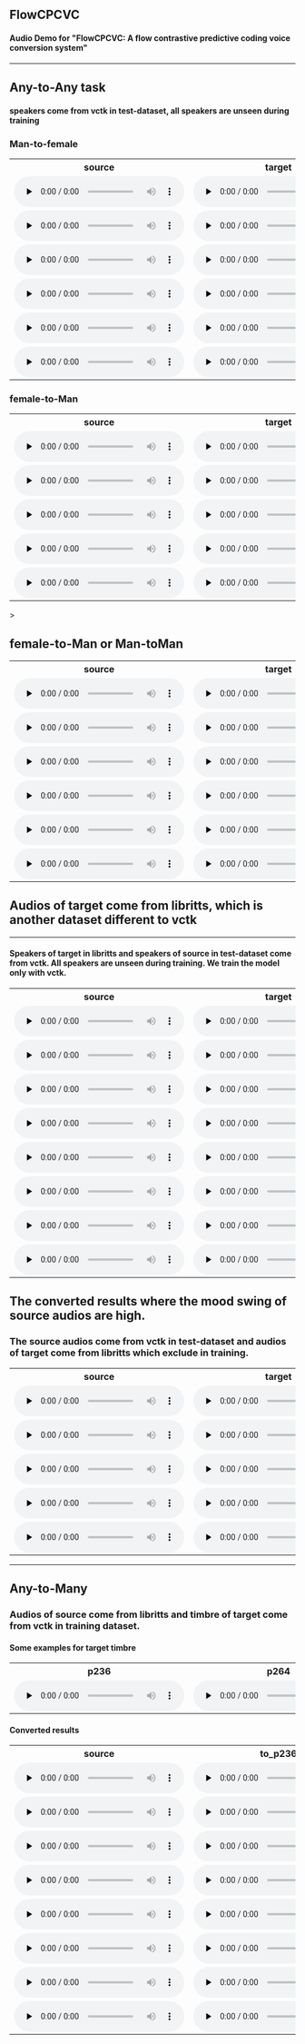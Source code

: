 ## FlowCPCVC 

#### Audio Demo for "FlowCPCVC: A flow contrastive predictive coding voice conversion system"

-----

## Any-to-Any task
 
#### speakers come from vctk in test-dataset, all speakers are unseen during training

### Man-to-female

<table>
<tr>
<th>source</th>
<th>target</th>
<th>FlowCPCVC</th>
<th>VQMIVC</th>
</tr>
<tr>
<td>
<audio id="audio" controls="" preload="none">
      <source id="wav" src="audio/vits_vctk_vc_to_vctk/p284_213_to_p340_388/p284_213.wav">
</audio>
</td>
<td>
<audio id="audio" controls="" preload="none">
       <source id="wav" src="audio/vits_vctk_vc_to_vctk/p284_213_to_p340_388/p340_388.wav">
</audio>
</td>
<td>
<audio id="audio" controls="" preload="none">
      <source id="wav" src="audio/vits_vctk_vc_to_vctk/p284_213_to_p340_388/p284_213_to_p340_388.wav">
</audio>
</td>
<td>
<audio id="audio" controls="" preload="none">
       <source id="wav" src="audio/vqmivc_vctk_vc_to_vctk/p284_213_to_p340_388/p284_213_to_p340_388.wav">
</audio>
</td>
</tr>


<tr>
<td>
<audio id="audio" controls="" preload="none">
      <source id="wav" src="audio/vits_vctk_vc_to_vctk/p334_210_to_p314_236/p334_210.wav">
</audio>
</td>
<td>
<audio id="audio" controls="" preload="none">
       <source id="wav" src="audio/vits_vctk_vc_to_vctk/p334_210_to_p314_236/p314_236.wav">
</audio>
</td>
<td>
<audio id="audio" controls="" preload="none">
      <source id="wav" src="audio/vits_vctk_vc_to_vctk/p334_210_to_p314_236/p334_210_to_p314_236.wav">
</audio>
</td>
<td>
<audio id="audio" controls="" preload="none">
       <source id="wav" src="audio/vqmivc_vctk_vc_to_vctk/p334_210_to_p314_236/p334_210_to_p314_236.wav">
</audio>
</td>
</tr>


<tr>
<td>
<audio id="audio" controls="" preload="none">
      <source id="wav" src="audio/vits_vctk_vc_to_vctk/p251_010_to_p340_388/p251_010.wav">
</audio>
</td>
<td>
<audio id="audio" controls="" preload="none">
       <source id="wav" src="audio/vits_vctk_vc_to_vctk/p251_010_to_p340_388/p340_388.wav">
</audio>
</td>
<td>
<audio id="audio" controls="" preload="none">
      <source id="wav" src="audio/vits_vctk_vc_to_vctk/p251_010_to_p340_388/p251_010_to_p340_388.wav">
</audio>
</td>
<td>
<audio id="audio" controls="" preload="none">
       <source id="wav" src="audio/vqmivc_vctk_vc_to_vctk/p251_010_to_p340_388/p251_010_to_p340_388.wav">
</audio>
</td>
</tr>


<tr>
<td>
<audio id="audio" controls="" preload="none">
      <source id="wav" src="audio/vits_vctk_vc_to_vctk/p360_189_to_p239_009/p360_189.wav">
</audio>
</td>
<td>
<audio id="audio" controls="" preload="none">
       <source id="wav" src="audio/vits_vctk_vc_to_vctk/p360_189_to_p239_009/p239_009.wav">
</audio>
</td>
<td>
<audio id="audio" controls="" preload="none">
      <source id="wav" src="audio/vits_vctk_vc_to_vctk/p360_189_to_p239_009/p360_189_to_p239_009.wav">
</audio>
</td>
<td>
<audio id="audio" controls="" preload="none">
       <source id="wav" src="audio/vqmivc_vctk_vc_to_vctk/p360_189_to_p239_009/p360_189_to_p239_009.wav">
</audio>
</td>
</tr>


<tr>
<td>
<audio id="audio" controls="" preload="none">
      <source id="wav" src="audio/vits_vctk_vc_to_vctk/p326_294_to_p262_054/p326_294.wav">
</audio>
</td>
<td>
<audio id="audio" controls="" preload="none">
       <source id="wav" src="audio/vits_vctk_vc_to_vctk/p326_294_to_p262_054/p262_054.wav">
</audio>
</td>
<td>
<audio id="audio" controls="" preload="none">
      <source id="wav" src="audio/vits_vctk_vc_to_vctk/p326_294_to_p262_054/p326_294_to_p262_054.wav">
</audio>
</td>
<td>
<audio id="audio" controls="" preload="none">
       <source id="wav" src="audio/vqmivc_vctk_vc_to_vctk/p326_294_to_p262_054/p326_294_to_p262_054.wav">
</audio>
</td>
</tr>


<tr>
<td>
<audio id="audio" controls="" preload="none">
      <source id="wav" src="audio/vits_vctk_vc_to_vctk/p274_247_to_p340_388/p274_247.wav">
</audio>
</td>
<td>
<audio id="audio" controls="" preload="none">
       <source id="wav" src="audio/vits_vctk_vc_to_vctk/p274_247_to_p340_388/p340_388.wav">
</audio>
</td>
<td>
<audio id="audio" controls="" preload="none">
      <source id="wav" src="audio/vits_vctk_vc_to_vctk/p274_247_to_p340_388/p274_247_to_p340_388.wav">
</audio>
</td>
<td>
<audio id="audio" controls="" preload="none">
       <source id="wav" src="audio/vqmivc_vctk_vc_to_vctk/p274_247_to_p340_388/p274_247_to_p340_388.wav">
</audio>
</td>
</tr>
</table>

### female-to-Man

<table>
<tr>
<th>source</th>
<th>target</th>
<th>FlowCPCVC</th>
<th>VQMIVC</th>
</tr>
<tr>
<td>
<audio id="audio" controls="" preload="none">
<source id="wav" src="audio/vits_vctk_vc_to_vctk/p231_406_to_p273_026/p231_406.wav">
</audio>
</td>
<td>
<audio id="audio" controls="" preload="none">
<source id="wav" src="audio/vits_vctk_vc_to_vctk/p231_406_to_p273_026/p273_026.wav">
</audio>
</td>
<td>
<audio id="audio" controls="" preload="none">
<source id="wav" src="audio/vits_vctk_vc_to_vctk/p231_406_to_p273_026/p231_406_to_p273_026.wav">
</audio>
</td>
<td>
<audio id="audio" controls="" preload="none">
<source id="wav" src="audio/vqmivc_vctk_vc_to_vctk/p231_406_to_p273_026/p231_406_to_p273_026.wav">
</audio>
</td>
</tr>


<tr>
<td>
<audio id="audio" controls="" preload="none">
<source id="wav" src="audio/vits_vctk_vc_to_vctk/p293_287_to_p302_012/p293_287.wav">
</audio>
</td>
<td>
<audio id="audio" controls="" preload="none">
<source id="wav" src="audio/vits_vctk_vc_to_vctk/p293_287_to_p302_012/p302_012.wav">
</audio>
</td>
<td>
<audio id="audio" controls="" preload="none">
<source id="wav" src="audio/vits_vctk_vc_to_vctk/p293_287_to_p302_012/p293_287_to_p302_012.wav">
</audio>
</td>
<td>
<audio id="audio" controls="" preload="none">
<source id="wav" src="audio/vqmivc_vctk_vc_to_vctk/p293_287_to_p302_012/p293_287_to_p302_012.wav">
</audio>
</td>
</tr>


<tr>
<td>
<audio id="audio" controls="" preload="none">
<source id="wav" src="audio/vits_vctk_vc_to_vctk/p231_406_to_p243_148/p231_406.wav">
</audio>
</td>
<td>
<audio id="audio" controls="" preload="none">
<source id="wav" src="audio/vits_vctk_vc_to_vctk/p231_406_to_p243_148/p243_148.wav">
</audio>
</td>
<td>
<audio id="audio" controls="" preload="none">
<source id="wav" src="audio/vits_vctk_vc_to_vctk/p231_406_to_p243_148/p231_406_to_p243_148.wav">
</audio>
</td>
<td>
<audio id="audio" controls="" preload="none">
<source id="wav" src="audio/vqmivc_vctk_vc_to_vctk/p231_406_to_p243_148/p231_406_to_p243_148.wav">
</audio>
</td>
</tr>


<tr>
<td>
<audio id="audio" controls="" preload="none">
<source id="wav" src="audio/vits_vctk_vc_to_vctk/p293_287_to_p273_026/p293_287.wav">
</audio>
</td>
<td>
<audio id="audio" controls="" preload="none">
<source id="wav" src="audio/vits_vctk_vc_to_vctk/p293_287_to_p273_026/p273_026.wav">
</audio>
</td>
<td>
<audio id="audio" controls="" preload="none">
<source id="wav" src="audio/vits_vctk_vc_to_vctk/p293_287_to_p273_026/p293_287_to_p273_026.wav">
</audio>
</td>
<td>
<audio id="audio" controls="" preload="none">
<source id="wav" src="audio/vqmivc_vctk_vc_to_vctk/p293_287_to_p273_026/p293_287_to_p273_026.wav">
</audio>
</td>
</tr>


<tr>
<td>
<audio id="audio" controls="" preload="none">
<source id="wav" src="audio/vits_vctk_vc_to_vctk/p293_287_to_p270_103/p293_287.wav">
</audio>
</td>
<td>
<audio id="audio" controls="" preload="none">
<source id="wav" src="audio/vits_vctk_vc_to_vctk/p293_287_to_p270_103/p270_103.wav">
</audio>
</td>
<td>
<audio id="audio" controls="" preload="none">
<source id="wav" src="audio/vits_vctk_vc_to_vctk/p293_287_to_p270_103/p293_287_to_p270_103.wav">
</audio>
</td>
<td>
<audio id="audio" controls="" preload="none">
<source id="wav" src="audio/vqmivc_vctk_vc_to_vctk/p293_287_to_p270_103/p293_287_to_p270_103.wav">
</audio>
</td>
</tr>
</table>>


## female-to-Man or Man-toMan

<table>
<tr>
<th>source</th>
<th>target</th>
<th>FlowCPCVC</th>
<th>VQMIVC</th>
</tr>
<tr>
<td>
<audio id="audio" controls="" preload="none">
<source id="wav" src="audio/vits_vctk_vc_to_vctk/p284_213_to_p243_148/p284_213.wav">
</audio>
</td>
<td>
<audio id="audio" controls="" preload="none">
<source id="wav" src="audio/vits_vctk_vc_to_vctk/p284_213_to_p243_148/p243_148.wav">
</audio>
</td>
<td>
<audio id="audio" controls="" preload="none">
<source id="wav" src="audio/vits_vctk_vc_to_vctk/p284_213_to_p243_148/p284_213_to_p243_148.wav">
</audio>
</td>
<td>
<audio id="audio" controls="" preload="none">
<source id="wav" src="audio/vqmivc_vctk_vc_to_vctk/p284_213_to_p243_148/p284_213_to_p243_148.wav">
</audio>
</td>
</tr>

<tr>
<td>
<audio id="audio" controls="" preload="none">
<source id="wav" src="audio/vits_vctk_vc_to_vctk/p334_210_to_p270_103/p334_210.wav">
</audio>
</td>
<td>
<audio id="audio" controls="" preload="none">
<source id="wav" src="audio/vits_vctk_vc_to_vctk/p334_210_to_p270_103/p270_103.wav">
</audio>
</td>
<td>
<audio id="audio" controls="" preload="none">
<source id="wav" src="audio/vits_vctk_vc_to_vctk/p334_210_to_p270_103/p334_210_to_p270_103.wav">
</audio>
</td>
<td>
<audio id="audio" controls="" preload="none">
<source id="wav" src="audio/vqmivc_vctk_vc_to_vctk/p334_210_to_p270_103/p334_210_to_p270_103.wav">
</audio>
</td>
</tr>

<tr>
<td>
<audio id="audio" controls="" preload="none">
<source id="wav" src="audio/vits_vctk_vc_to_vctk/p251_010_to_p270_103/p251_010.wav">
</audio>
</td>
<td>
<audio id="audio" controls="" preload="none">
<source id="wav" src="audio/vits_vctk_vc_to_vctk/p251_010_to_p270_103/p270_103.wav">
</audio>
</td>
<td>
<audio id="audio" controls="" preload="none">
<source id="wav" src="audio/vits_vctk_vc_to_vctk/p251_010_to_p270_103/p251_010_to_p270_103.wav">
</audio>
</td>
<td>
<audio id="audio" controls="" preload="none">
<source id="wav" src="audio/vqmivc_vctk_vc_to_vctk/p251_010_to_p270_103/p251_010_to_p270_103.wav">
</audio>
</td>
</tr>

<tr>
<td>
<audio id="audio" controls="" preload="none">
<source id="wav" src="audio/vits_vctk_vc_to_vctk/p293_287_to_p225_328/p293_287.wav">
</audio>
</td>
<td>
<audio id="audio" controls="" preload="none">
<source id="wav" src="audio/vits_vctk_vc_to_vctk/p293_287_to_p225_328/p225_328.wav">
</audio>
</td>
<td>
<audio id="audio" controls="" preload="none">
<source id="wav" src="audio/vits_vctk_vc_to_vctk/p293_287_to_p225_328/p293_287_to_p225_328.wav">
</audio>
</td>
<td>
<audio id="audio" controls="" preload="none">
<source id="wav" src="audio/vqmivc_vctk_vc_to_vctk/p293_287_to_p225_328/p293_287_to_p225_328.wav">
</audio>
</td>
</tr>

<tr>
<td>
<audio id="audio" controls="" preload="none">
<source id="wav" src="audio/vits_vctk_vc_to_vctk/p293_287_to_p262_054/p293_287.wav">
</audio>
</td>
<td>
<audio id="audio" controls="" preload="none">
<source id="wav" src="audio/vits_vctk_vc_to_vctk/p293_287_to_p262_054/p262_054.wav">
</audio>
</td>
<td>
<audio id="audio" controls="" preload="none">
<source id="wav" src="audio/vits_vctk_vc_to_vctk/p293_287_to_p262_054/p293_287_to_p262_054.wav">
</audio>
</td>
<td>
<audio id="audio" controls="" preload="none">
<source id="wav" src="audio/vqmivc_vctk_vc_to_vctk/p293_287_to_p262_054/p293_287_to_p262_054.wav">
</audio>
</td>
</tr>

<tr>
<td>
<audio id="audio" controls="" preload="none">
<source id="wav" src="audio/vits_vctk_vc_to_vctk/p293_287_to_p340_388/p293_287.wav">
</audio>
</td>
<td>
<audio id="audio" controls="" preload="none">
<source id="wav" src="audio/vits_vctk_vc_to_vctk/p293_287_to_p340_388/p340_388.wav">
</audio>
</td>
<td>
<audio id="audio" controls="" preload="none">
<source id="wav" src="audio/vits_vctk_vc_to_vctk/p293_287_to_p340_388/p293_287_to_p340_388.wav">
</audio>
</td>
<td>
<audio id="audio" controls="" preload="none">
<source id="wav" src="audio/vqmivc_vctk_vc_to_vctk/p293_287_to_p340_388/p293_287_to_p340_388.wav">
</audio>
</td>
</tr>
</table>

## Audios of target come from libritts, which is another dataset different to vctk 

--------
#### Speakers of target in libritts and speakers of source in test-dataset come from vctk. All speakers are unseen during training. We train the model only with vctk.

<table>
<tr>
<th>source</th>
<th>target</th>
<th>FlowCPCVC</th>
<th>VQMIVC</th>
</tr>
<tr>
<td>
<audio id="audio" controls="" preload="none">
      <source id="wav" src="audio/vits_vctk_vc_to_libritts/p231_406_to_7127_75947_000082_000005/p231_406.wav">
</audio>
</td>
<td>
<audio id="audio" controls="" preload="none">
       <source id="wav" src="audio/vits_vctk_vc_to_libritts/p231_406_to_7127_75947_000082_000005/7127_75947_000082_000005.wav">
</audio>
</td>
<td>
<audio id="audio" controls="" preload="none">
      <source id="wav" src="audio/vits_vctk_vc_to_libritts/p231_406_to_7127_75947_000082_000005/p231_406_to_7127_75947_000082_000005.wav">
</audio>
</td>
<td>
<audio id="audio" controls="" preload="none">
       <source id="wav" src="audio/vqmivc_vctk_vc_to_libritts/p231_406_to_7127_75947_000082_000005/p231_406_to_7127_75947_000082_000005.wav">
</audio>
</td>
</tr>


<tr>
<td>
<audio id="audio" controls="" preload="none">
      <source id="wav" src="audio/vits_vctk_vc_to_libritts/p231_406_to_8555_284447_000039_000002/p231_406.wav">
</audio>
</td>
<td>
<audio id="audio" controls="" preload="none">
       <source id="wav" src="audio/vits_vctk_vc_to_libritts/p231_406_to_8555_284447_000039_000002/8555_284447_000039_000002.wav">
</audio>
</td>
<td>
<audio id="audio" controls="" preload="none">
      <source id="wav" src="audio/vits_vctk_vc_to_libritts/p231_406_to_8555_284447_000039_000002/p231_406_to_8555_284447_000039_000002.wav">
</audio>
</td>
<td>
<audio id="audio" controls="" preload="none">
       <source id="wav" src="audio/vqmivc_vctk_vc_to_libritts/p231_406_to_8555_284447_000039_000002/p231_406_to_8555_284447_000039_000002.wav">
</audio>
</td>
</tr>


<tr>
<td>
<audio id="audio" controls="" preload="none">
      <source id="wav" src="audio/vits_vctk_vc_to_libritts/p251_010_to_6829_68771_000042_000002/p251_010.wav">
</audio>
</td>
<td>
<audio id="audio" controls="" preload="none">
       <source id="wav" src="audio/vits_vctk_vc_to_libritts/p251_010_to_6829_68771_000042_000002/6829_68771_000042_000002.wav">
</audio>
</td>
<td>
<audio id="audio" controls="" preload="none">
      <source id="wav" src="audio/vits_vctk_vc_to_libritts/p251_010_to_6829_68771_000042_000002/p251_010_to_6829_68771_000042_000002.wav">
</audio>
</td>
<td>
<audio id="audio" controls="" preload="none">
       <source id="wav" src="audio/vqmivc_vctk_vc_to_libritts/p251_010_to_6829_68771_000042_000002/p251_010_to_6829_68771_000042_000002.wav">
</audio>
</td>
</tr>


<tr>
<td>
<audio id="audio" controls="" preload="none">
      <source id="wav" src="audio/vits_vctk_vc_to_libritts/p274_247_to_2830_3979_000021_000000/p274_247.wav">
</audio>
</td>
<td>
<audio id="audio" controls="" preload="none">
       <source id="wav" src="audio/vits_vctk_vc_to_libritts/p274_247_to_2830_3979_000021_000000/2830_3979_000021_000000.wav">
</audio>
</td>
<td>
<audio id="audio" controls="" preload="none">
      <source id="wav" src="audio/vits_vctk_vc_to_libritts/p274_247_to_2830_3979_000021_000000/p274_247_to_2830_3979_000021_000000.wav">
</audio>
</td>
<td>
<audio id="audio" controls="" preload="none">
       <source id="wav" src="audio/vqmivc_vctk_vc_to_libritts/p274_247_to_2830_3979_000021_000000/p274_247_to_2830_3979_000021_000000.wav">
</audio>
</td>
</tr>


<tr>
<td>
<audio id="audio" controls="" preload="none">
      <source id="wav" src="audio/vits_vctk_vc_to_libritts/p284_213_to_1995_1826_000031_000003_16k/p284_213.wav">
</audio>
</td>
<td>
<audio id="audio" controls="" preload="none">
       <source id="wav" src="audio/vits_vctk_vc_to_libritts/p284_213_to_1995_1826_000031_000003_16k/1995_1826_000031_000003_16k.wav">
</audio>
</td>
<td>
<audio id="audio" controls="" preload="none">
      <source id="wav" src="audio/vits_vctk_vc_to_libritts/p284_213_to_1995_1826_000031_000003_16k/p284_213_to_1995_1826_000031_000003_16k.wav">
</audio>
</td>
<td>
<audio id="audio" controls="" preload="none">
       <source id="wav" src="audio/vqmivc_vctk_vc_to_libritts/p284_213_to_1995_1826_000031_000003_16k/p284_213_to_1995_1826_000031_000003_16k.wav">
</audio>
</td>
</tr>


<tr>
<td>
<audio id="audio" controls="" preload="none">
      <source id="wav" src="audio/vits_vctk_vc_to_libritts/p293_287_to_121_127105_000041_000001/p293_287.wav">
</audio>
</td>
<td>
<audio id="audio" controls="" preload="none">
       <source id="wav" src="audio/vits_vctk_vc_to_libritts/p293_287_to_121_127105_000041_000001/121_127105_000041_000001.wav">
</audio>
</td>
<td>
<audio id="audio" controls="" preload="none">
      <source id="wav" src="audio/vits_vctk_vc_to_libritts/p293_287_to_121_127105_000041_000001/p293_287_to_121_127105_000041_000001.wav">
</audio>
</td>
<td>
<audio id="audio" controls="" preload="none">
       <source id="wav" src="audio/vqmivc_vctk_vc_to_libritts/p293_287_to_121_127105_000041_000001/p293_287_to_121_127105_000041_000001.wav">
</audio>
</td>
</tr>


<tr>
<td>
<audio id="audio" controls="" preload="none">
      <source id="wav" src="audio/vits_vctk_vc_to_libritts/p326_294_to_121_127105_000041_000001/p326_294.wav">
</audio>
</td>
<td>
<audio id="audio" controls="" preload="none">
       <source id="wav" src="audio/vits_vctk_vc_to_libritts/p326_294_to_121_127105_000041_000001/121_127105_000041_000001.wav">
</audio>
</td>
<td>
<audio id="audio" controls="" preload="none">
      <source id="wav" src="audio/vits_vctk_vc_to_libritts/p326_294_to_121_127105_000041_000001/p326_294_to_121_127105_000041_000001.wav">
</audio>
</td>
<td>
<audio id="audio" controls="" preload="none">
       <source id="wav" src="audio/vqmivc_vctk_vc_to_libritts/p326_294_to_121_127105_000041_000001/p326_294_to_121_127105_000041_000001.wav">
</audio>
</td>
</tr>


<tr>
<td>
<audio id="audio" controls="" preload="none">
      <source id="wav" src="audio/vits_vctk_vc_to_libritts/p334_210_to_237_126133_000011_000000_16k/p334_210.wav">
</audio>
</td>
<td>
<audio id="audio" controls="" preload="none">
       <source id="wav" src="audio/vits_vctk_vc_to_libritts/p334_210_to_237_126133_000011_000000_16k/237_126133_000011_000000_16k.wav">
</audio>
</td>
<td>
<audio id="audio" controls="" preload="none">
      <source id="wav" src="audio/vits_vctk_vc_to_libritts/p334_210_to_237_126133_000011_000000_16k/p334_210_to_237_126133_000011_000000_16k.wav">
</audio>
</td>
<td>
<audio id="audio" controls="" preload="none">
       <source id="wav" src="audio/vqmivc_vctk_vc_to_libritts/p334_210_to_237_126133_000011_000000_16k/p334_210_to_237_126133_000011_000000_16k.wav">
</audio>
</td>
</tr>
</table> 

## The converted results where the mood swing of source audios are high.  

### The source audios come from vctk in test-dataset and audios of target come from libritts which exclude in training. 

<table>
<tr>
<th>source</th>
<th>target</th>
<th>FlowCPCVC</th>
<th>VQMIVC</th>
</tr>
<tr>
<td>
    <audio id="audio" controls="" preload="none">
          <source id="wav" src="audio/vits_yuqi/0012_000656_to_en-US-AriaNeural_1624612591339/0012_000656.wav">
    </audio>
</td>
<td>
    <audio id="audio" controls="" preload="none">
           <source id="wav" src="audio/vits_yuqi/0012_000656_to_en-US-AriaNeural_1624612591339/en-US-AriaNeural_1624612591339.wav">
    </audio>
</td>
<td>
    <audio id="audio" controls="" preload="none">
          <source id="wav" src="audio/vits_yuqi/0012_000656_to_en-US-AriaNeural_1624612591339/0012_000656_to_en-US-AriaNeural_1624612591339.wav">
    </audio>
</td>
<td>
    <audio id="audio" controls="" preload="none">
           <source id="wav" src="audio/vq_yuqi/0012_000656_to_en-US-AriaNeural_1624612591339/0012_000656_to_en-US-AriaNeural_1624612591339.wav">
    </audio>
</td>
</tr>

<tr>
<td>
<audio id="audio" controls="" preload="none">
      <source id="wav" src="audio/vits_yuqi/0011_001750_to_20_205_000031_000000/0011_001750.wav">
</audio>
</td>
<td>
<audio id="audio" controls="" preload="none">
       <source id="wav" src="audio/vits_yuqi/0011_001750_to_20_205_000031_000000/20_205_000031_000000.wav">
</audio>
</td>
<td>
<audio id="audio" controls="" preload="none">
      <source id="wav" src="audio/vits_yuqi/0011_001750_to_20_205_000031_000000/0011_001750_to_20_205_000031_000000.wav">
</audio>
</td>
<td>
<audio id="audio" controls="" preload="none">
       <source id="wav" src="audio/vq_yuqi/0011_001750_to_20_205_000031_000000/0011_001750_to_20_205_000031_000000.wav">
</audio>
</td>
</tr>

<tr>
<td>
<audio id="audio" controls="" preload="none">
      <source id="wav" src="audio/vits_yuqi/男2_to_10011/男2.wav">
</audio>
</td>
<td>
<audio id="audio" controls="" preload="none">
       <source id="wav" src="audio/vits_yuqi/男2_to_10011/10011.wav">
</audio>
</td>
<td>
<audio id="audio" controls="" preload="none">
      <source id="wav" src="audio/vits_yuqi/男2_to_10011/男2_to_10011.wav">
</audio>
</td>
<td>
<audio id="audio" controls="" preload="none">
       <source id="wav" src="audio/vq_yuqi/男2_to_10011/男2_to_10011.wav">
</audio>
</td>
</tr>

<tr>
<td>
<audio id="audio" controls="" preload="none">
      <source id="wav" src="audio/vits_yuqi/EMD6_to_p231_012/EMD6.wav">
</audio>
</td>
<td>
<audio id="audio" controls="" preload="none">
       <source id="wav" src="audio/vits_yuqi/EMD6_to_p231_012/p231_012.wav">
</audio>
</td>
<td>
<audio id="audio" controls="" preload="none">
      <source id="wav" src="audio/vits_yuqi/EMD6_to_p231_012/EMD6_to_p231_012.wav">
</audio>
</td>
<td>
<audio id="audio" controls="" preload="none">
       <source id="wav" src="audio/vq_yuqi/EMD6_to_p231_012/EMD6_to_p231_012.wav">
</audio>
</td>
</tr>

<tr>
<td>
<audio id="audio" controls="" preload="none">
      <source id="wav" src="audio/vits_yuqi/obm2_to_en-US-ElizabethNeural_1624631702559/obm2.wav">
</audio>
</td>
<td>
<audio id="audio" controls="" preload="none">
       <source id="wav" src="audio/vits_yuqi/obm2_to_en-US-ElizabethNeural_1624631702559/en-US-ElizabethNeural_1624631702559.wav">
</audio>
</td>
<td>
<audio id="audio" controls="" preload="none">
      <source id="wav" src="audio/vits_yuqi/obm2_to_en-US-ElizabethNeural_1624631702559/obm2_to_en-US-ElizabethNeural_1624631702559.wav">
</audio>
</td>
<td>
<audio id="audio" controls="" preload="none">
       <source id="wav" src="audio/vq_yuqi/obm2_to_en-US-ElizabethNeural_1624631702559/obm2_to_en-US-ElizabethNeural_1624631702559.wav">
</audio>
</td>
</tr>
</table>

---
## Any-to-Many

### Audios of source come from libritts and timbre of target come from vctk in training dataset.

#### Some examples for target timbre  
<table>
<tr>
<th>p236</th>
<th>p264</th>
<th>p269</th>
<th>p263</th>
<th>p259</th>
<th>p256</th>
</tr>
<tr>
<td>
<audio id="audio" controls="" preload="none">
       <source id="wav" src="audio/vits_any2many_vc/target_tone_wavs/p236_482.wav">
</audio>
</td>
<td>
<audio id="audio" controls="" preload="none">
       <source id="wav" src="audio/vits_any2many_vc/target_tone_wavs/p264_460.wav">
</audio>
</td>
<td>
<audio id="audio" controls="" preload="none">
       <source id="wav" src="audio/vits_any2many_vc/target_tone_wavs/p269_391.wav">
</audio>
</td>
<td>
<audio id="audio" controls="" preload="none">
       <source id="wav" src="audio/vits_any2many_vc/target_tone_wavs/p263_430.wav">
</audio>
</td>
<td>
<audio id="audio" controls="" preload="none">
       <source id="wav" src="audio/vits_any2many_vc/target_tone_wavs/p259_440.wav">
</audio>
</td>
<td>
<audio id="audio" controls="" preload="none">
       <source id="wav" src="audio/vits_any2many_vc/target_tone_wavs/p256_278.wav">
</audio>
</td>
</tr>
</table>

#### Converted results

<table>
<tr>
<th>source</th>
<th>to_p236</th>
<th>to_p264</th>
<th>to_p269</th>
<th>to_p263</th>
<th>to_p259</th>
<th>to_p256</th>
</tr>
<tr>
<td>
<audio id="audio" controls="" preload="none">
<source id="wav" src="audio/vits_any2many_vc/8825_292252_000018_000000_22050.wav">
</audio>
</td>
<td>
<audio id="audio" controls="" preload="none">
 <source id="wav" src="audio/vits_any2many_vc/8825_292252_000018_000000_22050_to_p236.wav">
</audio>
</td>
<td>
<audio id="audio" controls="" preload="none">
 <source id="wav" src="audio/vits_any2many_vc/8825_292252_000018_000000_22050_to_p264.wav">
</audio>
</td>
<td>
<audio id="audio" controls="" preload="none">
 <source id="wav" src="audio/vits_any2many_vc/8825_292252_000018_000000_22050_to_p269.wav">
</audio>
</td>
<td>
<audio id="audio" controls="" preload="none">
 <source id="wav" src="audio/vits_any2many_vc/8825_292252_000018_000000_22050_to_p263.wav">
</audio>
</td>
<td>
<audio id="audio" controls="" preload="none">
 <source id="wav" src="audio/vits_any2many_vc/8825_292252_000018_000000_22050_to_p259.wav">
</audio>
</td>
<td>
<audio id="audio" controls="" preload="none">
 <source id="wav" src="audio/vits_any2many_vc/8825_292252_000018_000000_22050_to_p256.wav">
</audio>
</td>
</tr>
<tr>
<td>
<audio id="audio" controls="" preload="none">
<source id="wav" src="audio/vits_any2many_vc/4145_104606_000026_000000.wav">
</audio>
</td>
<td>
<audio id="audio" controls="" preload="none">
 <source id="wav" src="audio/vits_any2many_vc/4145_104606_000026_000000_to_p236.wav">
</audio>
</td>
<td>
<audio id="audio" controls="" preload="none">
 <source id="wav" src="audio/vits_any2many_vc/4145_104606_000026_000000_to_p264.wav">
</audio>
</td>
<td>
<audio id="audio" controls="" preload="none">
 <source id="wav" src="audio/vits_any2many_vc/4145_104606_000026_000000_to_p269.wav">
</audio>
</td>
<td>
<audio id="audio" controls="" preload="none">
 <source id="wav" src="audio/vits_any2many_vc/4145_104606_000026_000000_to_p263.wav">
</audio>
</td>
<td>
<audio id="audio" controls="" preload="none">
 <source id="wav" src="audio/vits_any2many_vc/4145_104606_000026_000000_to_p259.wav">
</audio>
</td>
<td>
<audio id="audio" controls="" preload="none">
 <source id="wav" src="audio/vits_any2many_vc/4145_104606_000026_000000_to_p256.wav">
</audio>
</td>
</tr>
<tr>
<td>
<audio id="audio" controls="" preload="none">
<source id="wav" src="audio/vits_any2many_vc/8163_274549_000005_000001.wav">
</audio>
</td>
<td>
<audio id="audio" controls="" preload="none">
 <source id="wav" src="audio/vits_any2many_vc/8163_274549_000005_000001_to_p236.wav">
</audio>
</td>
<td>
<audio id="audio" controls="" preload="none">
 <source id="wav" src="audio/vits_any2many_vc/8163_274549_000005_000001_to_p264.wav">
</audio>
</td>
<td>
<audio id="audio" controls="" preload="none">
 <source id="wav" src="audio/vits_any2many_vc/8163_274549_000005_000001_to_p269.wav">
</audio>
</td>
<td>
<audio id="audio" controls="" preload="none">
 <source id="wav" src="audio/vits_any2many_vc/8163_274549_000005_000001_to_p263.wav">
</audio>
</td>
<td>
<audio id="audio" controls="" preload="none">
 <source id="wav" src="audio/vits_any2many_vc/8163_274549_000005_000001_to_p259.wav">
</audio>
</td>
<td>
<audio id="audio" controls="" preload="none">
 <source id="wav" src="audio/vits_any2many_vc/8163_274549_000005_000001_to_p256.wav">
</audio>
</td>
</tr>
<tr>
<td>
<audio id="audio" controls="" preload="none">
<source id="wav" src="audio/vits_any2many_vc/7967_104986_000035_000000.wav">
</audio>
</td>
<td>
<audio id="audio" controls="" preload="none">
 <source id="wav" src="audio/vits_any2many_vc/7967_104986_000035_000000_to_p236.wav">
</audio>
</td>
<td>
<audio id="audio" controls="" preload="none">
 <source id="wav" src="audio/vits_any2many_vc/7967_104986_000035_000000_to_p264.wav">
</audio>
</td>
<td>
<audio id="audio" controls="" preload="none">
 <source id="wav" src="audio/vits_any2many_vc/7967_104986_000035_000000_to_p269.wav">
</audio>
</td>
<td>
<audio id="audio" controls="" preload="none">
 <source id="wav" src="audio/vits_any2many_vc/7967_104986_000035_000000_to_p263.wav">
</audio>
</td>
<td>
<audio id="audio" controls="" preload="none">
 <source id="wav" src="audio/vits_any2many_vc/7967_104986_000035_000000_to_p259.wav">
</audio>
</td>
<td>
<audio id="audio" controls="" preload="none">
 <source id="wav" src="audio/vits_any2many_vc/7967_104986_000035_000000_to_p256.wav">
</audio>
</td>
</tr>
<tr>
<td>
<audio id="audio" controls="" preload="none">
<source id="wav" src="audio/vits_any2many_vc/6497_234106_000052_000000_22050.wav">
</audio>
</td>
<td>
<audio id="audio" controls="" preload="none">
 <source id="wav" src="audio/vits_any2many_vc/6497_234106_000052_000000_22050_to_p236.wav">
</audio>
</td>
<td>
<audio id="audio" controls="" preload="none">
 <source id="wav" src="audio/vits_any2many_vc/6497_234106_000052_000000_22050_to_p264.wav">
</audio>
</td>
<td>
<audio id="audio" controls="" preload="none">
 <source id="wav" src="audio/vits_any2many_vc/6497_234106_000052_000000_22050_to_p269.wav">
</audio>
</td>
<td>
<audio id="audio" controls="" preload="none">
 <source id="wav" src="audio/vits_any2many_vc/6497_234106_000052_000000_22050_to_p263.wav">
</audio>
</td>
<td>
<audio id="audio" controls="" preload="none">
 <source id="wav" src="audio/vits_any2many_vc/6497_234106_000052_000000_22050_to_p259.wav">
</audio>
</td>
<td>
<audio id="audio" controls="" preload="none">
 <source id="wav" src="audio/vits_any2many_vc/6497_234106_000052_000000_22050_to_p256.wav">
</audio>
</td>
</tr>
<tr>
<td>
<audio id="audio" controls="" preload="none">
<source id="wav" src="audio/vits_any2many_vc/882_123267_000043_000004.wav">
</audio>
</td>
<td>
<audio id="audio" controls="" preload="none">
 <source id="wav" src="audio/vits_any2many_vc/882_123267_000043_000004_to_p236.wav">
</audio>
</td>
<td>
<audio id="audio" controls="" preload="none">
 <source id="wav" src="audio/vits_any2many_vc/882_123267_000043_000004_to_p264.wav">
</audio>
</td>
<td>
<audio id="audio" controls="" preload="none">
 <source id="wav" src="audio/vits_any2many_vc/882_123267_000043_000004_to_p269.wav">
</audio>
</td>
<td>
<audio id="audio" controls="" preload="none">
 <source id="wav" src="audio/vits_any2many_vc/882_123267_000043_000004_to_p263.wav">
</audio>
</td>
<td>
<audio id="audio" controls="" preload="none">
 <source id="wav" src="audio/vits_any2many_vc/882_123267_000043_000004_to_p259.wav">
</audio>
</td>
<td>
<audio id="audio" controls="" preload="none">
 <source id="wav" src="audio/vits_any2many_vc/882_123267_000043_000004_to_p256.wav">
</audio>
</td>
</tr>
<tr>
<td>
<audio id="audio" controls="" preload="none">
<source id="wav" src="audio/vits_any2many_vc/4719_25766_000057_000001_22050.wav">
</audio>
</td>
<td>
<audio id="audio" controls="" preload="none">
 <source id="wav" src="audio/vits_any2many_vc/4719_25766_000057_000001_22050_to_p236.wav">
</audio>
</td>
<td>
<audio id="audio" controls="" preload="none">
 <source id="wav" src="audio/vits_any2many_vc/4719_25766_000057_000001_22050_to_p264.wav">
</audio>
</td>
<td>
<audio id="audio" controls="" preload="none">
 <source id="wav" src="audio/vits_any2many_vc/4719_25766_000057_000001_22050_to_p269.wav">
</audio>
</td>
<td>
<audio id="audio" controls="" preload="none">
 <source id="wav" src="audio/vits_any2many_vc/4719_25766_000057_000001_22050_to_p263.wav">
</audio>
</td>
<td>
<audio id="audio" controls="" preload="none">
 <source id="wav" src="audio/vits_any2many_vc/4719_25766_000057_000001_22050_to_p259.wav">
</audio>
</td>
<td>
<audio id="audio" controls="" preload="none">
 <source id="wav" src="audio/vits_any2many_vc/4719_25766_000057_000001_22050_to_p256.wav">
</audio>
</td>
</tr>
<tr>
<td>
<audio id="audio" controls="" preload="none">
<source id="wav" src="audio/vits_any2many_vc/1776_139035_000002_000000_22050.wav">
</audio>
</td>
<td>
<audio id="audio" controls="" preload="none">
 <source id="wav" src="audio/vits_any2many_vc/1776_139035_000002_000000_22050_to_p236.wav">
</audio>
</td>
<td>
<audio id="audio" controls="" preload="none">
 <source id="wav" src="audio/vits_any2many_vc/1776_139035_000002_000000_22050_to_p264.wav">
</audio>
</td>
<td>
<audio id="audio" controls="" preload="none">
 <source id="wav" src="audio/vits_any2many_vc/1776_139035_000002_000000_22050_to_p269.wav">
</audio>
</td>
<td>
<audio id="audio" controls="" preload="none">
 <source id="wav" src="audio/vits_any2many_vc/1776_139035_000002_000000_22050_to_p263.wav">
</audio>
</td>
<td>
<audio id="audio" controls="" preload="none">
 <source id="wav" src="audio/vits_any2many_vc/1776_139035_000002_000000_22050_to_p259.wav">
</audio>
</td>
<td>
<audio id="audio" controls="" preload="none">
 <source id="wav" src="audio/vits_any2many_vc/1776_139035_000002_000000_22050_to_p256.wav">
</audio>
</td>
</tr>
</table>